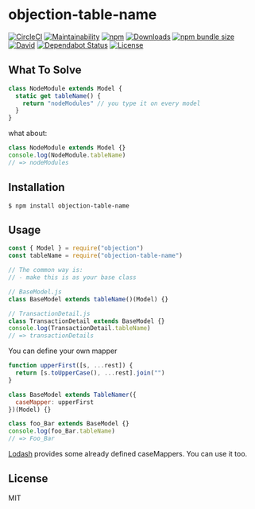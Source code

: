 # objection-table-name

[![CircleCI](https://img.shields.io/circleci/build/github/JaneJeon/objection-table-name)](https://circleci.com/gh/JaneJeon/objection-table-name) [![Maintainability](https://api.codeclimate.com/v1/badges/909f04aee0f1137ac368/maintainability)](https://codeclimate.com/github/JaneJeon/objection-table-name/maintainability) [![npm](https://img.shields.io/npm/v/objection-table-name)](https://www.npmjs.com/package/objection-table-name) [![Downloads](https://img.shields.io/npm/dt/objection-table-name)](https://www.npmjs.com/package/objection-table-name) [![npm bundle size](https://img.shields.io/bundlephobia/minzip/objection-table-name)](https://bundlephobia.com/result?p=objection-table-name) [![David](https://img.shields.io/david/JaneJeon/objection-table-name)](https://david-dm.org/JaneJeon/objection-table-name) [![Dependabot Status](https://api.dependabot.com/badges/status?host=github&repo=JaneJeon/objection-table-name)](https://dependabot.com) [![License](https://img.shields.io/npm/l/objection-table-name)](https://github.com/JaneJeon/objection-table-name/blob/master/LICENSE)

## What To Solve

```js
class NodeModule extends Model {
  static get tableName() {
    return "nodeModules" // you type it on every model
  }
}
```

what about:

```js
class NodeModule extends Model {}
console.log(NodeModule.tableName)
// => nodeModules
```

## Installation

`$ npm install objection-table-name`

## Usage

```js
const { Model } = require("objection")
const tableName = require("objection-table-name")

// The common way is:
// - make this is as your base class

// BaseModel.js
class BaseModel extends tableName()(Model) {}

// TransactionDetail.js
class TransactionDetail extends BaseModel {}
console.log(TransactionDetail.tableName)
// => transactionDetails
```

You can define your own mapper

```js
function upperFirst([s, ...rest]) {
  return [s.toUpperCase(), ...rest].join("")
}

class BaseModel extends TableNamer({
  caseMapper: upperFirst
})(Model) {}

class foo_Bar extends BaseModel {}
console.log(foo_Bar.tableName)
// => Foo_Bar
```

[Lodash](https://lodash.com/docs/) provides some already defined caseMappers. You can use it too.

## License

MIT
